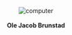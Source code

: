 <div align="center">
  <img alt="computer" src="https://33.media.tumblr.com/ae199e7c344769eda4b8dbe6b2da2f4a/tumblr_mube4wM6mh1rcl0tpo1_250.gif"><br>
</div>
    </br>
<div align="center">
  <b> Ole Jacob Brunstad </b>
</div>
